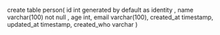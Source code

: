 create table person(
              id int generated by default as identity ,
              name varchar(100) not null ,
              age int,
              email varchar(100),
              created_at timestamp,
              updated_at timestamp,
              created_who varchar
          )
